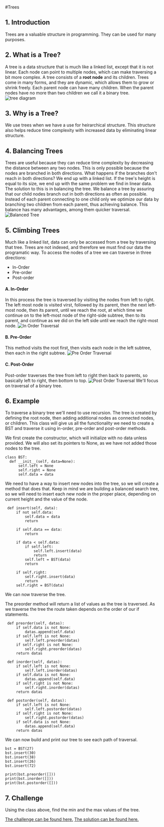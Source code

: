 #Trees

## 1. Introduction
  Trees are a valuable structure in programming. They can be used for many purposes.
## 2. What is a Tree?
  A tree is a data structure that is much like a linked list, except that it is not linear. Each node can point to multiple nodes, which can make traversing a bit more complex. A tree consists of a **root node** and its children. Trees come in many forms, and they are dynamic, which allows them to grow or shrink freely. Each parent node can have many children. When the parent nodes have no more than two children we call it a binary tree.
  ![tree diagram](./images/tree-diagram.png)
## 3. Why is a Tree?
  We use trees when we have a use for heirarchical structure. This structure also helps reduce time complexity with increased data by eliminating linear structure.
## 4. Balancing Trees
  Trees are useful because they can reduce time complexity by decreasing the distance between any two nodes. This is only possible because the nodes are branched in both directions. What happens if the branches don't reach in both directions? We end up with a linked list. If the tree's height is equal to its size, we end up with the same problem we find in linear data. The solution to this is in balancing the tree.  We balance a tree by assuring that our child nodes branch out in both directions as often as possible. Instead of each parent connecting to one child only we optimize our data by branching two children from each parent, thus achieving balance. This balance has many advantages, among them quicker traversal.
  ![Balanced Tree](./images/balance.png)
## 5. Climbing Trees
  Much like a linked list, data can only be accessed from a tree by traversing that tree. Trees are not indexed, and therefore we must find our data the programatic way. To access the nodes of a tree we can traverse in three directions:
  * In-Order
  * Pre-order
  * Post-order
  #### A. In-Order
  In this process the tree is traversed by visiting the nodes from left to right. The left most node is visited virst, followed by its parent, then the next left-most node, then its parent, until we reach the root, at which time we continue on to the left-most node of the right-side subtree, then to its parent, and continue as we did on the left side until we reach the right-most node.
  ![In Order Traversal](./images/in-order.png)
  #### B. Pre-Order
  This method visits the root first, then visits each node in the left subtree, then each in the right subtree.
  ![Pre Order Traversal](./images/pre-order.png)
  #### C. Post-Order
  Post-order traverses the tree from left to right then back to parents, so basically left to right, then bottom to top.
  ![Post Order Traversal](./images/post-order.png)
  We'll focus on traversal of a binary tree.
## 6. Example
  To traverse a binary tree we'll need to use recursion. The tree is created by defining the root node, then adding additional nodes as connected nodes, or children.
  This class will give us all the functionality we need to create a BST and traverse it using in-order, pre-order and post-order methods.

  We first create the constructor, which will initialize with no data unless provided. We will also set its pointers to None, as we have not added those nodes to the tree.
  ```
  class BST:
    def __init__(self, data=None):
        self.left = None
        self.right = None
        self.data = data
   ```
   We need to have a way to insert new nodes into the tree, so we will create a method that does that. Keep in mind we are building a balanced search tree, so we will need to insert each new node in the proper place, depending on current height and the value of the node.
   ```
    def insert(self, data):
        if not self.data:
            self.data = data
            return

        if self.data == data:
            return

        if data < self.data:
            if self.left:
                self.left.insert(data)
                return
            self.left = BST(data)
            return

        if self.right:
            self.right.insert(data)
            return
        self.right = BST(data)
   ```
   We can now traverse the tree.

   The preorder method will return a list of values as the tree is traversed. As we traverse the tree the route taken depends on the order of our if statements.
   ```
    def preorder(self, datas):
        if self.data is not None:
            datas.append(self.data)
        if self.left is not None:
            self.left.preorder(datas)
        if self.right is not None:
            self.right.preorder(datas)
        return datas
   ```
   ```
    def inorder(self, datas):
        if self.left is not None:
            self.left.inorder(datas)
        if self.data is not None:
            datas.append(self.data)
        if self.right is not None:
            self.right.inorder(datas)
        return datas
   ```
   ```
    def postorder(self, datas):
        if self.left is not None:
            self.left.postorder(datas)
        if self.right is not None:
            self.right.postorder(datas)
        if self.data is not None:
            datas.append(self.data)
        return datas
   ```

We can now build and print our tree to see each path of traversal.
```
bst = BST(27)
bst.insert(30)
bst.insert(38)
bst.insert(26)
bst.insert(72)

print(bst.preorder([]))
print(bst.inorder([]))
print(bst.postorder([]))
```

## 7. Challenge
Using the class above, find the min and the max values of the tree.

[The challenge can be found here.](./examples/tree_example.py)
[The solution can be found here.](./examples/tree_solution.py)